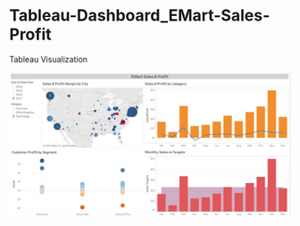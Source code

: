 # Tableau-Dashboard_EMart-Sales-Profit
Tableau Visualization 

![Alt Text](https://github.com/rakshitratan/Dashboard_EMart-Sales-Profit-using-Tableau/blob/master/EMart%20Sales%20%26%20Profit.jpg)
